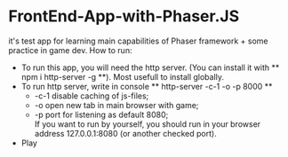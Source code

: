 # FrontEnd-App-with-Phaser.JS
it's test app for learning main capabilities of Phaser framework + some practice in game dev.
How to run:
* To run this app, you will need the http server. (You can install it with ** npm i http-server -g **). Most usefull to install globally.
* To run http server, write in console ** http-server -c-1 -o -p 8000 **
  * -c-1 disable caching of js-files;
  * -o open new tab in main browser with game;
  * -p port for listening as default 8080; <br />
If you want to run by yourself, you should run in your browser address 127.0.0.1:8080 (or another checked port).
* Play
